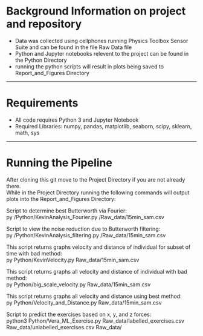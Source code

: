 # Background Information on project and repository

- Data was collected using cellphones running Physics Toolbox Sensor Suite and can be found in the file Raw Data file
- Python and Jupyter notebooks relevent to the project can be found in the Python Directory
- running the python scripts will result in plots being saved to Report_and_Figures Directory
----
# Requirements
- All code requires Python 3 and Jupyter Notebook
- Required Libraries: numpy, pandas, matplotlib, seaborn, scipy, sklearn, math, sys
----
# Running the Pipeline
After cloning this git move to the Project Directory if you are not already there.  
While in the Project Directory running the following commands will output plots
into the Report_and_Figures Directory:

Script to determine best Butterworth via Fourier:  
py /Python/KevinAnalysis_Fourier.py /Raw_data/15min_sam.csv

Script to view the noise reduction due to Butterworth filtering:  
py /Python/KevinAnalysis_filtering.py /Raw_data/15min_sam.csv

This script returns graphs velocity and distance of individual for subset of time with bad method:  
py Python/KevinVelocity.py Raw_data/15min_sam.csv

This script returns graphs all velocity and distance of individual with bad method:  
py Python/big_scale_velocity.py Raw_data/15min_sam.csv

This script returns graphs all velocity and distance using best method:  
py Python/Velocity_and_Distance.py Raw_data/15min_sam.csv

Script to predict the exercises based on x, y, and z forces:  
python3 Python/Vera_ML_Exercise.py Raw_data/labelled_exercises.csv Raw_data/unlabelled_exercises.csv Raw_data/